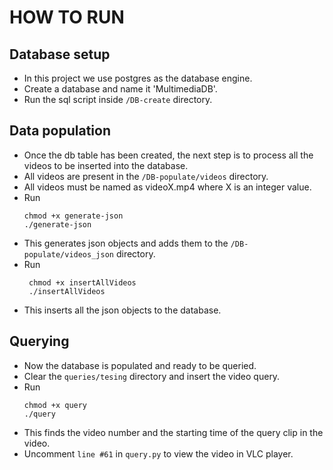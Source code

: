 # HOW TO RUN

## Database setup
- In this project we use postgres as the database engine.
- Create a database and name it 'MultimediaDB'.
- Run the sql script inside ```/DB-create``` directory.
## Data population
- Once the db table has been created, the next step is to process all the videos to be inserted into the database.
- All videos are present in the ```/DB-populate/videos``` directory.
- All videos must be named as videoX.mp4 where X is an integer value.
- Run
    ~~~
    chmod +x generate-json
    ./generate-json
    ~~~
- This generates json objects and adds them to the ```/DB-populate/videos_json``` directory.
- Run
    ~~~
     chmod +x insertAllVideos
     ./insertAllVideos
    ~~~
- This inserts all the json objects to the database.
## Querying
- Now the database is populated and ready to be queried.
- Clear the ```queries/tesing``` directory and insert the video query.
- Run 
    ~~~
    chmod +x query
    ./query
    ~~~
- This finds the video number and the starting time of the query clip in the video.
- Uncomment ```line #61``` in ```query.py``` to view the video in VLC player.
